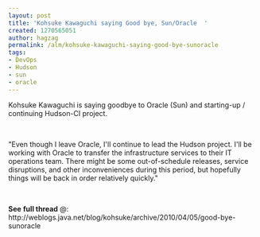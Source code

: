 ```yaml
---
layout: post
title: 'Kohsuke Kawaguchi saying Good bye, Sun/Oracle  '
created: 1270565051
author: hagzag
permalink: /alm/kohsuke-kawaguchi-saying-good-bye-sunoracle
tags:
- DevOps
- Hudson
- sun
- oracle
---
```

<p>Kohsuke  Kawaguchi is saying goodbye to Oracle (Sun) and starting-up / continuing Hudson-CI project.</p>
<p>&nbsp;</p>
<p>&quot;Even though I leave Oracle, I'll continue to lead the Hudson project.  I'll be working with Oracle to transfer the infrastructure services to  their IT operations team. There might be some out-of-schedule releases,  service disruptions, and other inconveniences during this period, but  hopefully things will be back in order relatively quickly.&quot;</p>
<p>&nbsp;</p>
<p><strong>See</strong> <strong>full thread</strong> @: http://weblogs.java.net/blog/kohsuke/archive/2010/04/05/good-bye-sunoracle</p>
<p>&nbsp;</p>
<p>&nbsp;</p>
